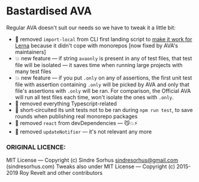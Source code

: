 # Bastardised AVA

Regular AVA doesn't suit our needs so we have to tweak it a little bit:

- 🔧 removed `import-local` from CLI first landing script to [make it work for Lerna](https://github.com/sindresorhus/import-local/issues/6) because it didn't cope with monorepos \[now fixed by AVA's maintainers]
- 💥 new feature — if string `avaonly` is present in any of test files, that test file will be isolated — it saves time when running large projects with many test files
- 💥 new feature — if you put `.only` on any of assertions, the first unit test file with assertion containing `.only` will be picked by AVA and only that file's assertions with `.only` will be ran. For comparison, the Official AVA will run all test files each time, won't isolate the ones with `.only`.
- 🔧 removed everything Typescript-related
- 🔧 short-circuited its unit tests not to be ran during `npm run test`, to save rounds when publishing real monorepo packages
- 🔧 removed `react` from devDependencies — 😼💥⚡️
- 🔧 removed `updateNotifier` — it's not relevant any more

### ORIGINAL LICENCE:

MIT License — Copyright (c) Sindre Sorhus <sindresorhus@gmail.com> (sindresorhus.com)
Tweaks also under MIT License — Copyright (c) 2015-2019 Roy Revelt and other contributors
